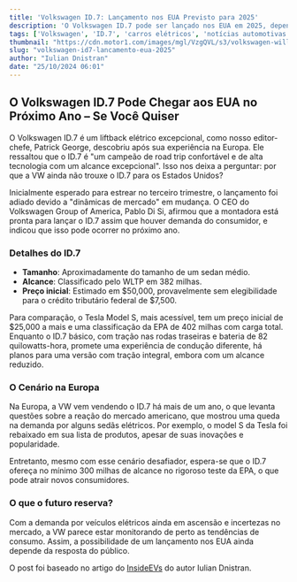 ```yaml
---
title: 'Volkswagen ID.7: Lançamento nos EUA Previsto para 2025'
description: 'O Volkswagen ID.7 pode ser lançado nos EUA em 2025, dependendo da demanda do consumidor.'
tags: ['Volkswagen', 'ID.7', 'carros elétricos', 'notícias automotivas']
thumbnail: "https://cdn.motor1.com/images/mgl/VzgQVL/s3/volkswagen-will-probably-bring-the-id.7-to-the-u.s.-in-2025-volkswagen-group-of-america-ceo-pablo-di-si-said.jpg"
slug: "volkswagen-id7-lancamento-eua-2025"
author: "Iulian Dnistran"
date: "25/10/2024 06:01"
---
```


## O Volkswagen ID.7 Pode Chegar aos EUA no Próximo Ano – Se Você Quiser

O Volkswagen ID.7 é um liftback elétrico excepcional, como nosso editor-chefe, Patrick George, descobriu após sua experiência na Europa. Ele ressaltou que o ID.7 é "um campeão de road trip confortável e de alta tecnologia com um alcance excepcional". Isso nos deixa a perguntar: por que a VW ainda não trouxe o ID.7 para os Estados Unidos?

Inicialmente esperado para estrear no terceiro trimestre, o lançamento foi adiado devido a "dinâmicas de mercado" em mudança. O CEO do Volkswagen Group of America, Pablo Di Si, afirmou que a montadora está pronta para lançar o ID.7 assim que houver demanda do consumidor, e indicou que isso pode ocorrer no próximo ano.

### Detalhes do ID.7

- **Tamanho**: Aproximadamente do tamanho de um sedan médio.
- **Alcance**: Classificado pelo WLTP em 382 milhas.
- **Preço inicial**: Estimado em $50,000, provavelmente sem elegibilidade para o crédito tributário federal de $7,500.

Para comparação, o Tesla Model S, mais acessível, tem um preço inicial de $25,000 a mais e uma classificação da EPA de 402 milhas com carga total. Enquanto o ID.7 básico, com tração nas rodas traseiras e bateria de 82 quilowatts-hora, promete uma experiência de condução diferente, há planos para uma versão com tração integral, embora com um alcance reduzido.

### O Cenário na Europa

Na Europa, a VW vem vendendo o ID.7 há mais de um ano, o que levanta questões sobre a reação do mercado americano, que mostrou uma queda na demanda por alguns sedãs elétricos. Por exemplo, o model S da Tesla foi rebaixado em sua lista de produtos, apesar de suas inovações e popularidade.

Entretanto, mesmo com esse cenário desafiador, espera-se que o ID.7 ofereça no mínimo 300 milhas de alcance no rigoroso teste da EPA, o que pode atrair novos consumidores.

### O que o futuro reserva?

Com a demanda por veículos elétricos ainda em ascensão e incertezas no mercado, a VW parece estar monitorando de perto as tendências de consumo. Assim, a possibilidade de um lançamento nos EUA ainda depende da resposta do público.

O post foi baseado no artigo do [InsideEVs](https://insideevs.com/news/738578/volkswagen-id7-us-launch-2025-probably/) do autor Iulian Dnistran.